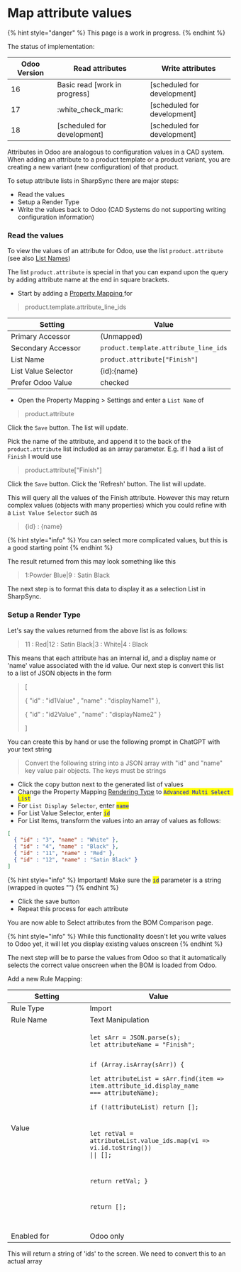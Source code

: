# Map attribute values

{% hint style="danger" %}
This page is a work in progress.&#x20;
{% endhint %}



The status of implementation:

| Odoo Version | Read attributes                | Write attributes             |
| ------------ | ------------------------------ | ---------------------------- |
| 16           | Basic read \[work in progress] | \[scheduled for development] |
| 17           | :white\_check\_mark:           | \[scheduled for development] |
| 18           | \[scheduled for development]   | \[scheduled for development] |



Attributes in Odoo are analogous to configuration values in a CAD system. When adding an attribute to a product template or a product variant, you are creating a new variant (new configuration) of that product.

To setup attribute lists in SharpSync there are major steps:

* Read the values
* Setup a Render Type
* Write the values back to Odoo (CAD Systems do not supporting writing configuration information)

### Read the values

To view the values of an attribute for Odoo, use the list `product.attribute` (see also [List Names](../list-names.md))

The list `product.attribute` is special in that you can expand upon the query by adding attribute name at the end in square brackets.&#x20;

* Start by adding a [Property Mapping ](../../../fundamentals/property-mappings.md)for&#x20;

> product.template.attribute\_line\_ids

<table><thead><tr><th width="284">Setting</th><th>Value</th></tr></thead><tbody><tr><td>Primary Accessor</td><td>(Unmapped)</td></tr><tr><td>Secondary Accessor</td><td><code>product.template.attribute_line_ids</code></td></tr><tr><td>List Name</td><td><code>product.attribute["Finish"]</code></td></tr><tr><td>List Value Selector</td><td>{id}:{name}</td></tr><tr><td>Prefer Odoo Value</td><td>checked</td></tr></tbody></table>



* Open the Property Mapping > Settings and enter a `List Name` of&#x20;

> product.attribute

Click the `Save` button. The list will update.

Pick the name of the attribute, and append it to the back of the `product.attribute` list included as an array parameter. E.g. if I had a list of `Finish` I would use

> product.attribute\["Finish"]

Click the `Save` button. Click the 'Refresh' button. The list will update.



This will query all the values of the Finish attribute. However this may return complex values (objects with many properties) which you could refine with a `List Value Selector` such as&#x20;

> {id} : {name}&#x20;

{% hint style="info" %}
You can select more complicated values, but this is a good starting point
{% endhint %}



The result returned from this may look something like this&#x20;

> 1:Powder Blue|9 : Satin Black

The next step is to format this data to display it as a selection List in SharpSync.



### Setup a Render Type

Let's say  the values returned from the above list is as follows:

> 11 : Red|12 : Satin Black|3 : White|4 : Black

This means that each attribute has an internal id, and a display name or 'name' value associated with the id value. Our next step is convert this list to a list of JSON objects in the form

> \[&#x20;
>
> &#x20; { "id" : "id1Value" , "name" : "displayName1" },
>
> &#x20; { "id" : "id2Value" , "name" : "displayName2" }
>
> ]

You can create this by hand or use the following prompt in ChatGPT with your text string&#x20;

> Convert the following string into a JSON array with "id" and "name" key value pair objects. The keys must be strings

* Click the copy button next to the generated list of values
* Change the Property Mapping [Rendering Type](../../../property-mappings/settings.md) to <mark style="color:blue;">`Advanced Multi Select List`</mark>
* For `List Display Selector`, enter <mark style="color:blue;">`name`</mark>
* For List Value Selector, enter <mark style="color:blue;">`id`</mark>
* For List Items, transform the values into an array of values as follows:

```json
[ 
  { "id" : "3", "name" : "White" },
  { "id" : "4", "name" : "Black" },
  { "id" : "11", "name" : "Red" },
  { "id" : "12", "name" : "Satin Black" }  
]
```

{% hint style="info" %}
Important! Make sure the <mark style="color:blue;">`id`</mark> parameter is a string (wrapped in quotes "")
{% endhint %}

* Click the save button
* Repeat this process for each attribute

You are now able to Select attributes from the BOM Comparison page.&#x20;

{% hint style="info" %}
While this functionality doesn't let you write values to Odoo yet, it will let you display existing values onscreen
{% endhint %}

The next step will be to parse the values from Odoo so that it automatically selects the correct value onscreen when the BOM is loaded from Odoo.



Add a new Rule Mapping:

<table><thead><tr><th width="162">Setting</th><th>Value</th></tr></thead><tbody><tr><td>Rule Type</td><td>Import</td></tr><tr><td>Rule Name</td><td>Text Manipulation</td></tr><tr><td>Value</td><td><p></p><pre class="language-javascript"><code class="lang-javascript">let sArr = JSON.parse(s); 
let attributeName = "Finish";  

if (Array.isArray(sArr)) 
{   
  let attributeList = sArr.find(item => item.attribute_id.display_name === attributeName);   
  if (!attributeList) 
     return []; 

  let retVal = attributeList.value_ids.map(vi => vi.id.toString()) || [];   
  
  return retVal; 
}  

return [];  
</code></pre></td></tr><tr><td>Enabled for</td><td>Odoo only</td></tr></tbody></table>



This will return a string of 'ids' to the screen. We need to convert this to an actual array
